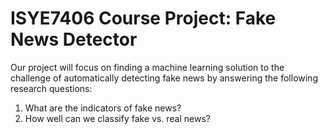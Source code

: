 # ISYE7406 Course Project: Fake News Detector

Our project will focus on finding a machine learning solution to the challenge of automatically detecting fake news by answering the following research questions:

1. What are the indicators of fake news?
2. How well can we classify fake vs. real news?
